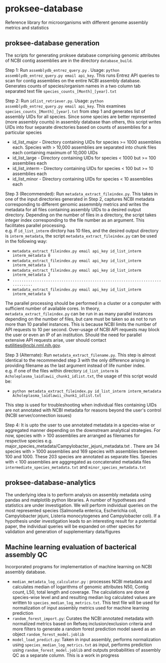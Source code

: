 # proksee-database
Reference library for microorganisms with different genome assembly metrics and statistics

## proksee-database generation 
The scripts for generating proksee database comprising genomic attributes of NCBI contig assemblies are in the directory `database_build`.  

Step 1: Run `assemblydb_entrez_query.py` . Usage: `python assemblydb_entrez_query.py email api_key`. 
This runs Entrez API queries to scan for contig assemblies on the entire NCBI assembly database. Generates counts of species/organism names in a two column tab separated text file `species_counts_[Month]_[year].txt`  

Step 2: Run `idlist_retriever.py`. Usage: `python assemblydb_entrez_query.py email api_key`. 
This examines `species_counts_[Month]_[year].txt` from step 1 and generates list of assembly UIDs for all species. Since some species are better represented (more assembly counts) in assembly database than others, this script writes UIDs into four separate directories based on counts of assemblies for a particular species  
- id_list_major - Directory containing UIDs for species >= 1000 assemblies each. Species with > 10,000 assemblies are separated into chunk files each containing maximum of 10,000 UIDs      
- id_list_large - Directory containing UIDs for species < 1000 but >= 100 assemblies each   
- id_list_interm - Directory containing UIDs for species < 100 but >= 10 assemblies each
- id_list_minor - Directory containing UIDs for species < 10 assemblies each

Step 3 (Recommended): Run `metadata_extract_fileindex.py`. This takes in one of the input directories generated in Step 2, captures NCBI metadata corresponding to different genomic assemmbly metrics and writes the metadata for all files containing assembly UIDs to a desired output directory. Depending on the number of files in a directory, the script takes integer index corresponding to the file number as an argument. This facilitates parallel processing.  
e.g. if `id_list_interm` dirctory has 10 files, and the desired output directory is `interm_metadata`, the script `metadata_extract_fileindex.py` can be used in the following way:  
- `metadata_extract_fileindex.py email api_key id_list_interm interm_metadata 0`  
- `metadata_extract_fileindex.py email api_key id_list_interm interm_metadata 1`  
- `metadata_extract_fileindex.py email api_key id_list_interm interm_metadata 2`  
- `............................................................................`  
- `metadata_extract_fileindex.py email api_key id_list_interm interm_metadata 9`  

The parallel processing should be performed in a cluster or a computer with sufficient number of available cores. In theory, `metadata_extract_fileindex.py` can be run in as many parallel instances depending on the number of files, but care must be taken so as not to run more than 10 parallel instances. This is because NCBI limits the number of API requests to 10 per second. Over-usage of NCBI API requests may block the user or even an IP of an institution. Should the need for parallel extensive API requests arise, user should contact eutilities@ncbi.nml.nih.gov.

Step 3 (Alternate): Run `metadata_extract_filename.py`. This step is almost identical to the recommended step 3 with the only difference arising in providing filename as the last argument instead of life number index.  
e.g. if one of the files within directory `id_list_interm` is `Acholeplasma_laidlawii_chunk1_idlist.txt`, the usage of this script would be: 
- `python metadata_extract_fileindex.py id_list_interm interm_metadata Acholeplasma_laidlawii_chunk1_idlist.txt`  

This step is used for troubleshooting when individual files containing UIDs are not annotated with NCBI metadata for reasons beyond the user's control (NCBI server/connection issues)  

Step 4: It is upto the user to use annotated metadata in a species-wise or aggregated manner depending on the downstream analytical strategies. For now, species with > 100 assemblies are arranged as filenames for respective species e.g. major_species_metadata/Campylobacter_jejuni_metadata.txt . There are 34 species with > 1000 assemblies and 169 species with assemblies between 100 and 1000. These 203 species are annotated as separate files. Species with < 100 assemblies are agggregated as concatenated metadata files `intermediate_species_metadata.txt` and `minor_species_metadata.txt`

## proksee-database-analytics
The underlying idea is to perform analysis on assembly metadata using pandas and matplotlib python libraries. A number of hypotheses and statistics are under investigation. We will perform individual queries on the most represented species (Salmonella enterica, Escherichia coli, Campylobacter jejuni, Listeria monocytogenes and Campylobacter coli). If a hypothesis under investigation leads to an interesting result for a potential paper, the individual queries will be expanded on other species for validation and generation of supplementary data/figures  

## Machine learning evaluation of bacterical assembly QC
Incorporated programs for implementation of machine learning on NCBI assembly database.
- `median_metadata_log_calculator.py` : processes NCBI metadata and calculates median of logarithms of genomic attributes N50, Contig count, L50, total length and coverage. The calculations are done at species-wise level and and resulting median log calculated values are written to `species_median_log_metrics.txt`. This test file will be used for normalization of input assembly metrics used for machine learning prediction
- `random_forest_import.py`: Curates the NCBI annotated metadata with normalized metrics based on Refseq inclusion/exclusion criteria and more filters to generate a random forest prediction model saved as an object `random_forest_model.joblib`
- `model_load_predict.py`: Taken in input assembly, performs normalization using `species_median_log_metrics.txt` as input, performs prediction using `random_forest_model.joblib` and outputs probabilities of assembly QC as a separate column. This is a work in progress
